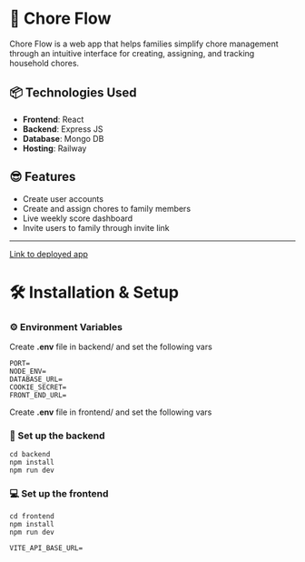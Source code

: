 # 🧹 Chore Flow

Chore Flow is a web app that helps families simplify chore management through an intuitive interface for creating, assigning, and tracking household chores.

## 📦 Technologies Used

-   **Frontend**: React
-   **Backend**: Express JS
-   **Database**: Mongo DB
-   **Hosting**: Railway

## 😎 Features

-   Create user accounts
-   Create and assign chores to family members
-   Live weekly score dashboard
-   Invite users to family through invite link

---

[Link to deployed app](https://choreflow-frontend-production.up.railway.app/)

# 🛠️ Installation & Setup

### ⚙️ Environment Variables

Create **.env** file in backend/ and set the following vars

```
PORT=
NODE_ENV=
DATABASE_URL=
COOKIE_SECRET=
FRONT_END_URL=
```

Create **.env** file in frontend/ and set the following vars

### 🔧 Set up the backend

```
cd backend
npm install
npm run dev
```

### 💻 Set up the frontend

```
cd frontend
npm install
npm run dev
```

```
VITE_API_BASE_URL=
```
